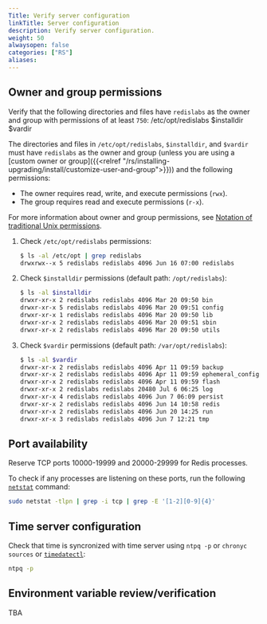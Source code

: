 ```yaml
---
Title: Verify server configuration
linkTitle: Server configuration
description: Verify server configuration.
weight: 50
alwaysopen: false
categories: ["RS"]
aliases: 
---
```


## Owner and group permissions

Verify that the following directories and files have `redislabs` as the owner and group with permissions of at least `750`: /etc/opt/redislabs $installdir $vardir

The directories and files in `/etc/opt/redislabs`, `$installdir`, and `$vardir` must have `redislabs` as the owner and group (unless you are using a [custom owner or group]({{<relref "/rs/installing-upgrading/install/customize-user-and-group">}})) and the following permissions:

- The owner requires read, write, and execute permissions (`rwx`).
- The group requires read and execute permissions (`r-x`).

For more information about owner and group permissions, see [Notation of traditional Unix permissions](https://en.wikipedia.org/wiki/File-system_permissions#Notation_of_traditional_Unix_permissions).

1. Check `/etc/opt/redislabs` permissions:

    ```sh
    $ ls -al /etc/opt | grep redislabs
    drwxrwx--x 5 redislabs redislabs 4096 Jun 16 07:00 redislabs
    ```

1. Check `$installdir` permissions (default path: `/opt/redislabs`):

    ```sh
    $ ls -al $installdir
    drwxr-xr-x 2 redislabs redislabs 4096 Mar 20 09:50 bin
    drwxr-xr-x 5 redislabs redislabs 4096 Mar 20 09:51 config
    drwxr-xr-x 1 redislabs redislabs 4096 Mar 20 09:50 lib
    drwxr-xr-x 2 redislabs redislabs 4096 Mar 20 09:51 sbin
    drwxr-xr-x 2 redislabs redislabs 4096 Mar 20 09:50 utils
    ```

1. Check `$vardir` permissions (default path: `/var/opt/redislabs`):

    ```sh
    $ ls -al $vardir
    drwxr-xr-x 2 redislabs redislabs 4096 Apr 11 09:59 backup
    drwxr-xr-x 2 redislabs redislabs 4096 Apr 11 09:59 ephemeral_config 
    drwxr-xr-x 2 redislabs redislabs 4096 Apr 11 09:59 flash
    drwxr-xr-x 2 redislabs redislabs 20480 Jul 6 06:25 log
    drwxr-xr-x 4 redislabs redislabs 4096 Jun 7 06:09 persist
    drwxr-xr-x 2 redislabs redislabs 4096 Jun 14 10:58 redis
    drwxr-xr-x 2 redislabs redislabs 4096 Jun 20 14:25 run
    drwxr-xr-x 3 redislabs redislabs 4096 Jun 7 12:21 tmp
    ```

## Port availability

Reserve TCP ports 10000-19999 and 20000-29999 for Redis processes.

To check if any processes are listening on these ports, run the following [`netstat`](https://man7.org/linux/man-pages/man8/netstat.8.html) command:

```sh
sudo netstat -tlpn | grep -i tcp | grep -E '[1-2][0-9]{4}'
```

## Time server configuration

Check that time is syncronized with time server using `ntpq -p` or `chronyc sources` or [`timedatectl`](https://man7.org/linux/man-pages/man1/timedatectl.1.html):

```sh
ntpq -p
```

## Environment variable review/verification

TBA
